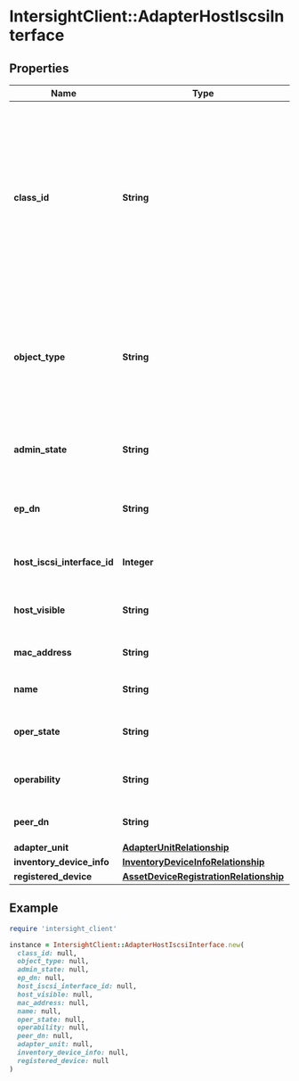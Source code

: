 # IntersightClient::AdapterHostIscsiInterface

## Properties

| Name | Type | Description | Notes |
| ---- | ---- | ----------- | ----- |
| **class_id** | **String** | The fully-qualified name of the instantiated, concrete type. This property is used as a discriminator to identify the type of the payload when marshaling and unmarshaling data. | [default to &#39;adapter.HostIscsiInterface&#39;] |
| **object_type** | **String** | The fully-qualified name of the instantiated, concrete type. The value should be the same as the &#39;ClassId&#39; property. | [default to &#39;adapter.HostIscsiInterface&#39;] |
| **admin_state** | **String** | Admin Configured State of Host ISCSI Interface. | [optional][readonly] |
| **ep_dn** | **String** | The Endpoint Config Dn of the Host ISCSI Interface. | [optional][readonly] |
| **host_iscsi_interface_id** | **Integer** | Identifier of the Host ISCSI Interface. | [optional][readonly] |
| **host_visible** | **String** | The visibility of the Host to the endpoint. | [optional][readonly] |
| **mac_address** | **String** | MAC address of Host ISCSI Interface. | [optional][readonly] |
| **name** | **String** | Name of the Host ISCSI Interface. | [optional][readonly] |
| **oper_state** | **String** | Operational State of Host ISCSI Interface. | [optional][readonly] |
| **operability** | **String** | Operability status of Host ISCSI Interface. | [optional][readonly] |
| **peer_dn** | **String** | PeerPort Dn of Host ISCSI Interface. | [optional][readonly] |
| **adapter_unit** | [**AdapterUnitRelationship**](AdapterUnitRelationship.md) |  | [optional] |
| **inventory_device_info** | [**InventoryDeviceInfoRelationship**](InventoryDeviceInfoRelationship.md) |  | [optional] |
| **registered_device** | [**AssetDeviceRegistrationRelationship**](AssetDeviceRegistrationRelationship.md) |  | [optional] |

## Example

```ruby
require 'intersight_client'

instance = IntersightClient::AdapterHostIscsiInterface.new(
  class_id: null,
  object_type: null,
  admin_state: null,
  ep_dn: null,
  host_iscsi_interface_id: null,
  host_visible: null,
  mac_address: null,
  name: null,
  oper_state: null,
  operability: null,
  peer_dn: null,
  adapter_unit: null,
  inventory_device_info: null,
  registered_device: null
)
```

